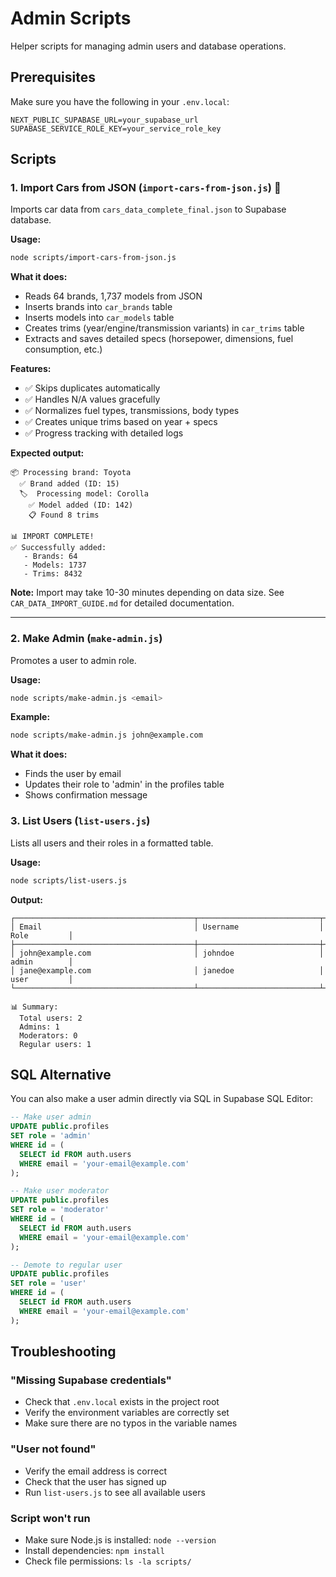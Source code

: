 # Admin Scripts

Helper scripts for managing admin users and database operations.

## Prerequisites

Make sure you have the following in your `.env.local`:

```env
NEXT_PUBLIC_SUPABASE_URL=your_supabase_url
SUPABASE_SERVICE_ROLE_KEY=your_service_role_key
```

## Scripts

### 1. Import Cars from JSON (`import-cars-from-json.js`) 🚗

Imports car data from `cars_data_complete_final.json` to Supabase database.

**Usage:**
```bash
node scripts/import-cars-from-json.js
```

**What it does:**
- Reads 64 brands, 1,737 models from JSON
- Inserts brands into `car_brands` table
- Inserts models into `car_models` table
- Creates trims (year/engine/transmission variants) in `car_trims` table
- Extracts and saves detailed specs (horsepower, dimensions, fuel consumption, etc.)

**Features:**
- ✅ Skips duplicates automatically
- ✅ Handles N/A values gracefully
- ✅ Normalizes fuel types, transmissions, body types
- ✅ Creates unique trims based on year + specs
- ✅ Progress tracking with detailed logs

**Expected output:**
```
📦 Processing brand: Toyota
  ✅ Brand added (ID: 15)
  🏷️  Processing model: Corolla
    ✅ Model added (ID: 142)
    📋 Found 8 trims
    
📊 IMPORT COMPLETE!
✅ Successfully added:
   - Brands: 64
   - Models: 1737
   - Trims: 8432
```

**Note:** Import may take 10-30 minutes depending on data size. See `CAR_DATA_IMPORT_GUIDE.md` for detailed documentation.

---

### 2. Make Admin (`make-admin.js`)

Promotes a user to admin role.

**Usage:**
```bash
node scripts/make-admin.js <email>
```

**Example:**
```bash
node scripts/make-admin.js john@example.com
```

**What it does:**
- Finds the user by email
- Updates their role to 'admin' in the profiles table
- Shows confirmation message

### 3. List Users (`list-users.js`)

Lists all users and their roles in a formatted table.

**Usage:**
```bash
node scripts/list-users.js
```

**Output:**
```
┌────────────────────────────────────────┬───────────────────────────┬──────────────┐
│ Email                                  │ Username                  │ Role         │
├────────────────────────────────────────┼───────────────────────────┼──────────────┤
│ john@example.com                       │ johndoe                   │ admin        │
│ jane@example.com                       │ janedoe                   │ user         │
└────────────────────────────────────────┴───────────────────────────┴──────────────┘

📊 Summary:
  Total users: 2
  Admins: 1
  Moderators: 0
  Regular users: 1
```

## SQL Alternative

You can also make a user admin directly via SQL in Supabase SQL Editor:

```sql
-- Make user admin
UPDATE public.profiles
SET role = 'admin'
WHERE id = (
  SELECT id FROM auth.users 
  WHERE email = 'your-email@example.com'
);

-- Make user moderator
UPDATE public.profiles
SET role = 'moderator'
WHERE id = (
  SELECT id FROM auth.users 
  WHERE email = 'your-email@example.com'
);

-- Demote to regular user
UPDATE public.profiles
SET role = 'user'
WHERE id = (
  SELECT id FROM auth.users 
  WHERE email = 'your-email@example.com'
);
```

## Troubleshooting

### "Missing Supabase credentials"
- Check that `.env.local` exists in the project root
- Verify the environment variables are correctly set
- Make sure there are no typos in the variable names

### "User not found"
- Verify the email address is correct
- Check that the user has signed up
- Run `list-users.js` to see all available users

### Script won't run
- Make sure Node.js is installed: `node --version`
- Install dependencies: `npm install`
- Check file permissions: `ls -la scripts/`

